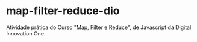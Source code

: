 # map-filter-reduce-dio
Atividade prática do Curso "Map, Filter e Reduce", de Javascript da Digital Innovation One.
